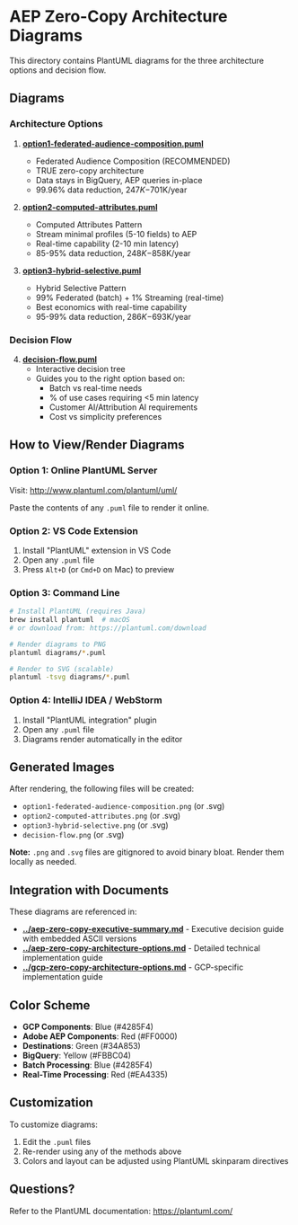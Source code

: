 # AEP Zero-Copy Architecture Diagrams

This directory contains PlantUML diagrams for the three architecture options and decision flow.

## Diagrams

### Architecture Options

1. **[option1-federated-audience-composition.puml](option1-federated-audience-composition.puml)**
   - Federated Audience Composition (RECOMMENDED)
   - TRUE zero-copy architecture
   - Data stays in BigQuery, AEP queries in-place
   - 99.96% data reduction, $247K-$701K/year

2. **[option2-computed-attributes.puml](option2-computed-attributes.puml)**
   - Computed Attributes Pattern
   - Stream minimal profiles (5-10 fields) to AEP
   - Real-time capability (2-10 min latency)
   - 85-95% data reduction, $248K-$858K/year

3. **[option3-hybrid-selective.puml](option3-hybrid-selective.puml)**
   - Hybrid Selective Pattern
   - 99% Federated (batch) + 1% Streaming (real-time)
   - Best economics with real-time capability
   - 95-99% data reduction, $286K-$693K/year

### Decision Flow

4. **[decision-flow.puml](decision-flow.puml)**
   - Interactive decision tree
   - Guides you to the right option based on:
     - Batch vs real-time needs
     - % of use cases requiring <5 min latency
     - Customer AI/Attribution AI requirements
     - Cost vs simplicity preferences

## How to View/Render Diagrams

### Option 1: Online PlantUML Server
Visit: http://www.plantuml.com/plantuml/uml/

Paste the contents of any `.puml` file to render it online.

### Option 2: VS Code Extension
1. Install "PlantUML" extension in VS Code
2. Open any `.puml` file
3. Press `Alt+D` (or `Cmd+D` on Mac) to preview

### Option 3: Command Line
```bash
# Install PlantUML (requires Java)
brew install plantuml  # macOS
# or download from: https://plantuml.com/download

# Render diagrams to PNG
plantuml diagrams/*.puml

# Render to SVG (scalable)
plantuml -tsvg diagrams/*.puml
```

### Option 4: IntelliJ IDEA / WebStorm
1. Install "PlantUML integration" plugin
2. Open any `.puml` file
3. Diagrams render automatically in the editor

## Generated Images

After rendering, the following files will be created:
- `option1-federated-audience-composition.png` (or .svg)
- `option2-computed-attributes.png` (or .svg)
- `option3-hybrid-selective.png` (or .svg)
- `decision-flow.png` (or .svg)

**Note:** `.png` and `.svg` files are gitignored to avoid binary bloat. Render them locally as needed.

## Integration with Documents

These diagrams are referenced in:
- **[../aep-zero-copy-executive-summary.md](../aep-zero-copy-executive-summary.md)** - Executive decision guide with embedded ASCII versions
- **[../aep-zero-copy-architecture-options.md](../aep-zero-copy-architecture-options.md)** - Detailed technical implementation guide
- **[../gcp-zero-copy-architecture-options.md](../gcp-zero-copy-architecture-options.md)** - GCP-specific implementation guide

## Color Scheme

- **GCP Components**: Blue (#4285F4)
- **Adobe AEP Components**: Red (#FF0000)
- **Destinations**: Green (#34A853)
- **BigQuery**: Yellow (#FBBC04)
- **Batch Processing**: Blue (#4285F4)
- **Real-Time Processing**: Red (#EA4335)

## Customization

To customize diagrams:
1. Edit the `.puml` files
2. Re-render using any of the methods above
3. Colors and layout can be adjusted using PlantUML skinparam directives

## Questions?

Refer to the PlantUML documentation: https://plantuml.com/
